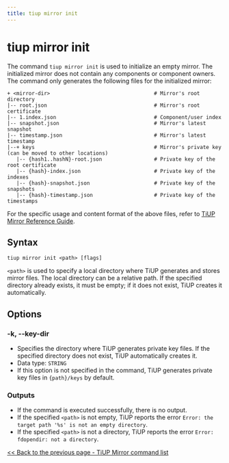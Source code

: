 ```yaml
---
title: tiup mirror init
---
```


# tiup mirror init

The command `tiup mirror init` is used to initialize an empty mirror. The initialized mirror does not contain any components or component owners. The command only generates the following files for the initialized mirror:

```
+ <mirror-dir>                                  # Mirror's root directory
|-- root.json                                   # Mirror's root certificate
|-- 1.index.json                                # Component/user index
|-- snapshot.json                               # Mirror's latest snapshot
|-- timestamp.json                              # Mirror's latest timestamp
|--+ keys                                       # Mirror's private key (can be moved to other locations)
   |-- {hash1..hashN}-root.json                 # Private key of the root certificate
   |-- {hash}-index.json                        # Private key of the indexes
   |-- {hash}-snapshot.json                     # Private key of the snapshots
   |-- {hash}-timestamp.json                    # Private key of the timestamps
```

For the specific usage and content format of the above files, refer to [TiUP Mirror Reference Guide](/tiup/tiup-mirror-reference.md).

## Syntax

```shell
tiup mirror init <path> [flags]
```

`<path>` is used to specify a local directory where TiUP generates and stores mirror files. The local directory can be a relative path. If the specified directory already exists, it must be empty; if it does not exist, TiUP creates it automatically.

## Options

### -k, --key-dir

- Specifies the directory where TiUP generates private key files. If the specified directory does not exist, TiUP automatically creates it.
- Data type: `STRING`
- If this option is not specified in the command, TiUP generates private key files in `{path}/keys` by default.

### Outputs

- If the command is executed successfully, there is no output.
- If the specified `<path>` is not empty, TiUP reports the error `Error: the target path '%s' is not an empty directory`.
- If the specified `<path>` is not a directory, TiUP reports the error `Error: fdopendir: not a directory`.

[<< Back to the previous page - TiUP Mirror command list](/tiup/tiup-command-mirror.md#command-list)
